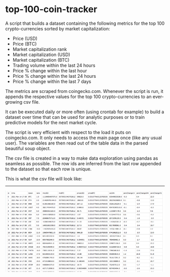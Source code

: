 # top-100-coin-tracker


A script that builds a dataset containing the following metrics for the top 100 crypto-currencies sorted by market capitalization:

* Price (USD)
* Price (BTC)
* Market capitalization rank
* Market capitalization (USD)
* Market capitalization (BTC)
* Trading volume within the last 24 hours
* Price % change within the last hour
* Price % change within the last 24 hours
* Price % change within the last 7 days

The metrics are scraped from coingecko.com. Whenever the script is run, it appends the respective values for the top 100 crypto-currencies to an ever-growing csv file.

It can be executed daily or more often (using crontab for example) to build a dataset over time that can be used for analytic purposes or to train predictive models for the next market cycle.

The script is very efficient with respect to the load it puts on coingecko.com. It only needs to access the main page once (like any usual user). The variables are then read out of the table data in the parsed beautiful soup object.

The csv file is created in a way to make data exploration using pandas as seamless as possible. The row ids are inferred from the last row appended to the dataset so that each row is unique.

This is what the csv file will look like:

---

![Preview](preview.png)




